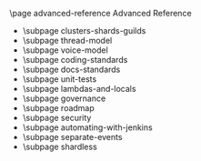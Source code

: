 \page advanced-reference Advanced Reference

* \subpage clusters-shards-guilds
* \subpage thread-model
* \subpage voice-model
* \subpage coding-standards
* \subpage docs-standards
* \subpage unit-tests
* \subpage lambdas-and-locals
* \subpage governance
* \subpage roadmap
* \subpage security
* \subpage automating-with-jenkins
* \subpage separate-events
* \subpage shardless